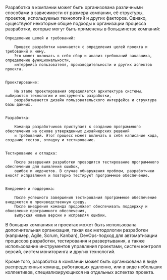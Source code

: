 Разработка в компании может быть организована различными способами в зависимости от размера компании, 
её структуры, проектов, используемых технологий и других факторов. 
Однако, существуют некоторые общие подходы к организации процесса разработки, которые могут быть применены в большинстве компаний:

    Определение целей и требований: 
    
        Процесс разработки начинается с определения целей проекта и требований к нему. 
        Это может включать в себя сбор и анализ требований заказчика, определение функциональности, 
        интерфейса пользователя, производительности и других аспектов проекта.


    Проектирование: 
    
        На этапе проектирования определяется архитектура системы, выбираются технологии и инструменты разработки, 
        разрабатывается дизайн пользовательского интерфейса и структура базы данных.


    Разработка: 
    
        Команда разработчиков приступает к созданию программного обеспечения на основе утвержденных дизайнерских решений 
        и требований. Этот процесс может включать в себя написание кода, создание тестов, отладку и тестирование.


    Тестирование и отладка: 
    
        После завершения разработки проводится тестирование программного обеспечения для выявления ошибок, 
        ошибок и недочетов. В случае обнаружения проблем, разработчики вносят исправления и повторно тестируют программное обеспечение.


    Внедрение и поддержка: 
    
        После успешного завершения тестирования программное обеспечение внедряется в производственную среду. 
        После внедрения команда продолжает обеспечивать поддержку и обновление программного обеспечения, 
        выпуская новые версии и исправляя ошибки.



В больших компаниях и проектах может быть использована дополнительная организация, такая как методологии разработки 
(например, Agile, Scrum, Kanban), DevOps-подход для автоматизации процессов разработки, тестирования и развертывания, 
а также использование инструментов управления проектами, систем контроля версий, систем мониторинга и других технологий.

Кроме того, разработка в компании может быть организована в виде распределенных команд, работающих удаленно, или в виде небольших коллективов, специализирующихся на отдельных аспектах проекта.
